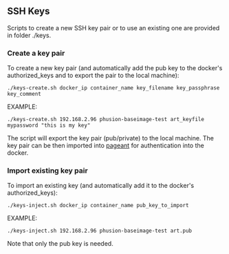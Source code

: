 ## SSH Keys
Scripts to create a new SSH key pair or to use an existing one are provided in folder ./keys.

### Create a key pair
To create a new key pair (and automatically add the pub key to the docker's authorized_keys and to export the pair to the local machine):

```
./keys-create.sh docker_ip container_name key_filename key_passphrase key_comment
```

EXAMPLE:
```
./keys-create.sh 192.168.2.96 phusion-baseimage-test art_keyfile mypassword "this is my key"
```

The script will export the key pair (pub/private) to the local machine. The key pair can be then imported into [pageant](https://www.chiark.greenend.org.uk/~sgtatham/putty/latest.html) for authentication into the docker.

### Import existing key pair
To import an existing key (and automatically add it to the docker's authorized_keys):

```
./keys-inject.sh docker_ip container_name pub_key_to_import
```

EXAMPLE:
```
./keys-inject.sh 192.168.2.96 phusion-baseimage-test art.pub
```

Note that only the pub key is needed.